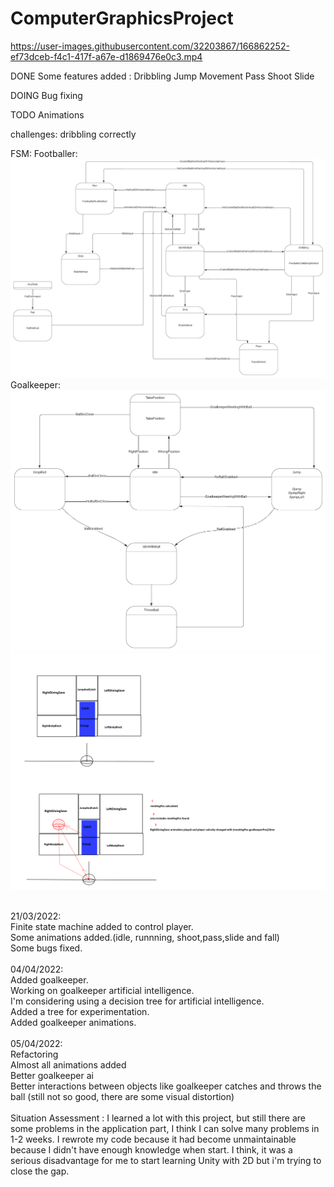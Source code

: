 # ComputerGraphicsProject


https://user-images.githubusercontent.com/32203867/166862252-ef73dceb-f4c1-417f-a67e-d1869476e0c3.mp4



DONE
	Some features added : 
		Dribbling
		Jump
		Movement
		Pass
		Shoot
		Slide

DOING
	Bug fixing


TODO
	Animations


challenges: dribbling correctly

FSM:
Footballer:
![FSM_Footballer](Footballer_FSM.png)
Goalkeeper:
![FSM_Goalkeeper](Goalkeeper_FSM.png)
![Jump](Goalkeeper.png)

<br />
21/03/2022:<br />
	Finite state machine  added to control player.<br />
	Some animations added.(idle, runnning, shoot,pass,slide and fall)<br />
	Some bugs fixed.<br />
	<br />
04/04/2022:<br />
	Added goalkeeper.<br />
	Working on goalkeeper artificial intelligence.<br />
	I'm considering using a decision tree for artificial intelligence.<br />
	Added a tree for experimentation.<br />
	Added goalkeeper animations.<br />
	<br />
05/04/2022:<br />
	Refactoring <br />
	Almost all animations added<br />
	Better goalkeeper ai<br />
	Better interactions between objects like goalkeeper catches and throws the ball  (still not so good, there are some visual distortion)<br />
<br />
Situation Assessment :
	I learned a lot with this project, but still there are some problems in the application part, I think I can solve many problems in 1-2 weeks. I rewrote my code because it had become unmaintainable because I didn't have enough knowledge when start. I think, it was a serious disadvantage for me to start learning Unity with 2D but i'm trying to close the gap.
	
